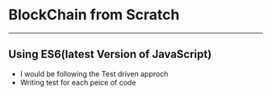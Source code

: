 # BlockChain from Scratch

---

## Using ES6(latest Version of JavaScript)

* I would be following the Test driven approch
* Writing test for each peice of code
